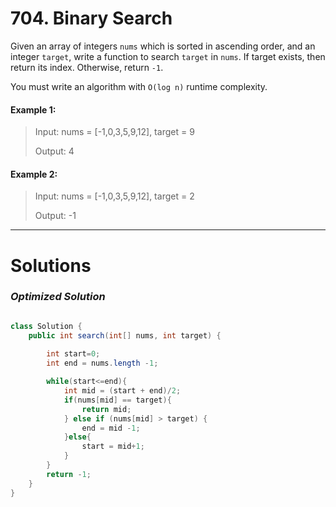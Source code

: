 
# 704. Binary Search

Given an array of integers ``nums`` which is sorted in ascending order, and an integer ``target``, write a function to search ``target`` in ``nums``. If target exists, then return its index. Otherwise, return ``-1``.

You must write an algorithm with ``O(log n)`` runtime complexity.

#### Example 1:

> Input: nums = [-1,0,3,5,9,12], target = 9
> 
> Output: 4

#### Example 2:

>Input: nums = [-1,0,3,5,9,12], target = 2
>
>Output: -1

---

# Solutions

### *Optimized Solution*

```java

class Solution {
    public int search(int[] nums, int target) {
        
        int start=0;
        int end = nums.length -1;

        while(start<=end){
            int mid = (start + end)/2;
            if(nums[mid] == target){
                return mid;
            } else if (nums[mid] > target) {
                end = mid -1;
            }else{
                start = mid+1;
            }
        }
        return -1;
    }
}

```
